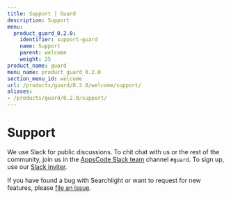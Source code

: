 ```yaml
---
title: Support | Guard
description: Support
menu:
  product_guard_0.2.0:
    identifier: support-guard
    name: Support
    parent: welcome
    weight: 25
product_name: guard
menu_name: product_guard_0.2.0
section_menu_id: welcome
url: /products/guard/0.2.0/welcome/support/
aliases:
- /products/guard/0.2.0/support/
---
```


# Support

We use Slack for public discussions. To chit chat with us or the rest of the community, join us in the [AppsCode Slack team](https://appscode.slack.com/messages/C8M8HANQ0/details/) channel `#guard`. To sign up, use our [Slack inviter](https://slack.appscode.com/).

If you have found a bug with Searchlight or want to request for new features, please [file an issue](https://github.com/appscode/guard/issues/new).
